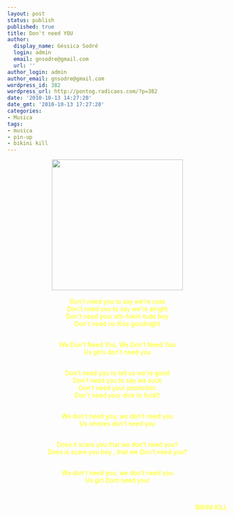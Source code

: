```yaml
---
layout: post
status: publish
published: true
title: Don't need YOU
author:
  display_name: Géssica Sodré
  login: admin
  email: gnsodre@gmail.com
  url: ''
author_login: admin
author_email: gnsodre@gmail.com
wordpress_id: 382
wordpress_url: http://pontog.radicaos.com/?p=382
date: '2010-10-13 14:27:20'
date_gmt: '2010-10-13 17:27:20'
categories:
- Musica
tags:
- musica
- pin-up
- bikini kill
---
```

<p style="text-align: center;"><a href="http://pontog.radicaos.com/wp-content/uploads/2010/10/Pin-Up_4.png"><img class="aligncenter size-medium wp-image-384" title="Pin-Up_4" src="http://pontog.radicaos.com/wp-content/uploads/2010/10/Pin-Up_4-300x300.png" alt="" width="300" height="300" /></a><span style="color: #ffff00;"><br />
</span></p>
<p style="text-align: center;"><span style="color: #ffff00;">Don't need you to say we're cute<br />
Don't need you to say we're alright<br />
Don't need your atti-fukin-tude boy<br />
Don't need no Kiss goodnight</span></p>
<p style="text-align: center;"><span style="color: #ffff00;"><br />
We Don't Need You, We Don't Need You<br />
Us girls don't need you</span></p>
<p style="text-align: center;"><span style="color: #ffff00;"><br />
Don't need you to tell us we're good<br />
Don't need you to say we suck<br />
Don't need your protection<br />
Don't need your dick to fuck!!</span></p>
<p style="text-align: center;"><span style="color: #ffff00;"><br />
We don't need you, we don't need you<br />
Us whores don't need you</span></p>
<p style="text-align: center;"><span style="color: #ffff00;"><br />
Does it scare you that we don't need you?<br />
Does is scare you boy , that we Don't need you?</span></p>
<p style="text-align: center;"><span style="color: #ffff00;"><br />
We don't need you, we don't need you<br />
Us girl Dont need you!</span></p>
<p style="text-align: center;"><span style="color: #ffff00;"><br />
</span></p>
<p style="text-align: right;"><span style="color: #ff0000;"><span style="color: #ffff00;">BIKINI KILL</span></span></p>

